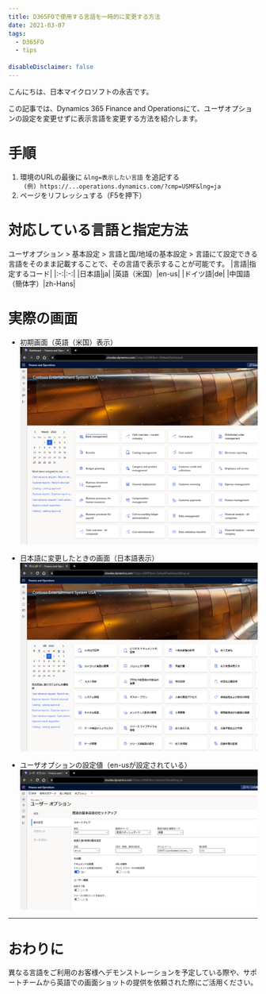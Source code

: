 ```yaml
---
title: D365FOで使用する言語を一時的に変更する方法
date: 2021-03-07
tags:
  - D365FO
  - tips

disableDisclaimer: false
---
```


こんにちは、日本マイクロソフトの永吉です。

この記事では、Dynamics 365 Finance and Operationsにて、ユーザオプションの設定を変更せずに表示言語を変更する方法を紹介します。
<!-- more -->
# 手順
1. 環境のURLの最後に `&lng=表示したい言語` を追記する<br>
` (例) https://...operations.dynamics.com/?cmp=USMF&lng=ja`
2. ページをリフレッシュする（F5を押下）

# 対応している言語と指定方法
ユーザオプション > 基本設定 > 言語と国/地域の基本設定 > 言語にて設定できる言語をそのまま記載することで、その言語で表示することが可能です。
|言語|指定するコード|
|:-:|:-:|
|日本語|ja|
|英語（米国）|en-us|
|ドイツ語|de|
|中国語（簡体字）|zh-Hans|

# 実際の画面
 - 初期画面（英語（米国）表示）
 ![en-us](./images/d365fo-en-us.png)

 - 日本語に変更したときの画面（日本語表示）
 ![ja](./images/d365fo-ja.png)

 - ユーザオプションの設定値（en-usが設定されている）
 ![User Option](./images/d365fo-user-option.png)

---
# おわりに  

異なる言語をご利用のお客様へデモンストレーションを予定している際や、サポートチームから英語での画面ショットの提供を依頼された際にご活用ください。
